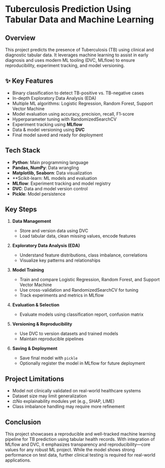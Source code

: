 # Tuberculosis Prediction Using Tabular Data and Machine Learning

## Overview

This project predicts the presence of Tuberculosis (TB) using clinical and diagnostic tabular data. It leverages machine learning to assist in early diagnosis and uses modern ML tooling (DVC, MLflow) to ensure reproducibility, experiment tracking, and model versioning.

## ✨ Key Features

- Binary classification to detect TB-positive vs. TB-negative cases
- In-depth Exploratory Data Analysis (EDA)
- Multiple ML algorithms: Logistic Regression, Random Forest, Support Vector Machine
- Model evaluation using accuracy, precision, recall, F1-score
- Hyperparameter tuning with RandomizedSearchCV
- Experiment tracking using **MLflow**
- Data & model versioning using **DVC**
- Final model saved and ready for deployment

## Tech Stack

- **Python**: Main programming language
- **Pandas, NumPy**: Data wrangling
- **Matplotlib, Seaborn**: Data visualization
- **Scikit-learn: ML models and evaluation
- **MLflow**: Experiment tracking and model registry
- **DVC**: Data and model version control
- **Pickle**: Model persistence

## Key Steps

1. **Data Management**
   - Store and version data using DVC
   - Load tabular data, clean missing values, encode features

2. **Exploratory Data Analysis (EDA)**
   - Understand feature distributions, class imbalance, correlations
   - Visualize key patterns and relationships

3. **Model Training**
   - Train and compare Logistic Regression, Random Forest, and Support Vector Machine
   - Use cross-validation and RandomizedSearchCV for tuning
   - Track experiments and metrics in MLflow

4. **Evaluation & Selection**
   - Evaluate models using classification report, confusion matrix

5. **Versioning & Reproducibility**
   - Use DVC to version datasets and trained models
   - Maintain reproducible pipelines

6. **Saving & Deployment**
   - Save final model with `pickle`
   - Optionally register the model in MLflow for future deployment

## Project Limitations

- Model not clinically validated on real-world healthcare systems
- Dataset size may limit generalization
- ⚖No explainability modules yet (e.g., SHAP, LIME)
- Class imbalance handling may require more refinement

## Conclusion

This project showcases a reproducible and well-tracked machine learning pipeline for TB prediction using tabular health records. With integration of MLflow and DVC, it emphasizes transparency and reproducibility—core values for any robust ML project. While the model shows strong performance on test data, further clinical testing is required for real-world applications.
